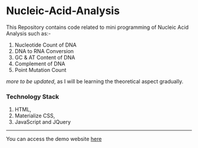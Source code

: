 # Nucleic-Acid-Analysis

This Repository contains code related to mini programming of Nucleic Acid Analysis such as:- 

1. Nucleotide Count of DNA
2. DNA to RNA Conversion
3. GC & AT Content of DNA
4. Complement of DNA
5. Point Mutation Count 

*more to be updated*, as I will be learning the theoretical aspect gradually.

### Technology Stack

1. HTML,
2. Materialize CSS,
3. JavaScript and JQuery

_________________________________________________________________________________________________________________________________________

You can access the demo website [here](http://nucleic-acid-analysis.000webhostapp.com/)
